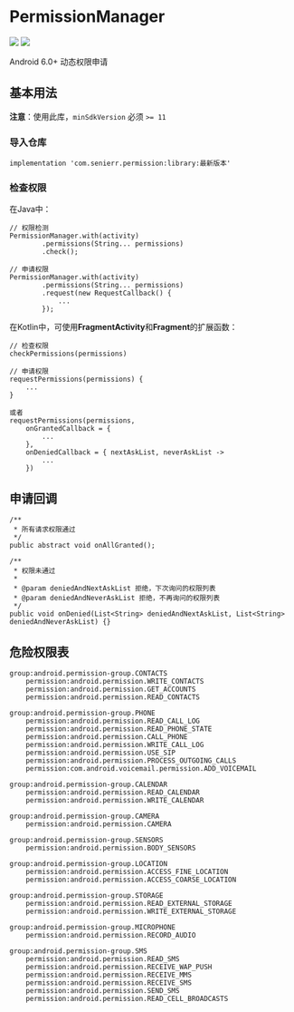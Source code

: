 # PermissionManager

[![](https://img.shields.io/badge/release-v1.0.0-blue.svg)](https://github.com/senierr/PermissionManager)
[![](https://img.shields.io/badge/build-passing-brightgreen.svg)](https://github.com/senierr/PermissionManager)

Android 6.0+ 动态权限申请

## 基本用法

**注意**：使用此库，`minSdkVersion` 必须 `>= 11`

### 导入仓库

```
implementation 'com.senierr.permission:library:最新版本'
```

### 检查权限

在Java中：
```
// 权限检测
PermissionManager.with(activity)
        .permissions(String... permissions)
        .check();

// 申请权限
PermissionManager.with(activity)
        .permissions(String... permissions)
        .request(new RequestCallback() {
            ...
        });
```

在Kotlin中，可使用**FragmentActivity**和**Fragment**的扩展函数：
```
// 检查权限
checkPermissions(permissions)

// 申请权限       
requestPermissions(permissions) {
    ...
}

或者
requestPermissions(permissions,
    onGrantedCallback = {
        ...
    },
    onDeniedCallback = { nextAskList, neverAskList ->
        ...
    })
```

## 申请回调

```
/**
 * 所有请求权限通过
 */
public abstract void onAllGranted();

/**
 * 权限未通过
 *
 * @param deniedAndNextAskList 拒绝，下次询问的权限列表
 * @param deniedAndNeverAskList 拒绝，不再询问的权限列表
 */
public void onDenied(List<String> deniedAndNextAskList, List<String> deniedAndNeverAskList) {}
```

## 危险权限表

```
group:android.permission-group.CONTACTS
    permission:android.permission.WRITE_CONTACTS
    permission:android.permission.GET_ACCOUNTS
    permission:android.permission.READ_CONTACTS

group:android.permission-group.PHONE
    permission:android.permission.READ_CALL_LOG
    permission:android.permission.READ_PHONE_STATE
    permission:android.permission.CALL_PHONE
    permission:android.permission.WRITE_CALL_LOG
    permission:android.permission.USE_SIP
    permission:android.permission.PROCESS_OUTGOING_CALLS
    permission:com.android.voicemail.permission.ADD_VOICEMAIL

group:android.permission-group.CALENDAR
    permission:android.permission.READ_CALENDAR
    permission:android.permission.WRITE_CALENDAR

group:android.permission-group.CAMERA
    permission:android.permission.CAMERA

group:android.permission-group.SENSORS
    permission:android.permission.BODY_SENSORS

group:android.permission-group.LOCATION
    permission:android.permission.ACCESS_FINE_LOCATION
    permission:android.permission.ACCESS_COARSE_LOCATION

group:android.permission-group.STORAGE
    permission:android.permission.READ_EXTERNAL_STORAGE
    permission:android.permission.WRITE_EXTERNAL_STORAGE

group:android.permission-group.MICROPHONE
    permission:android.permission.RECORD_AUDIO

group:android.permission-group.SMS
    permission:android.permission.READ_SMS
    permission:android.permission.RECEIVE_WAP_PUSH
    permission:android.permission.RECEIVE_MMS
    permission:android.permission.RECEIVE_SMS
    permission:android.permission.SEND_SMS
    permission:android.permission.READ_CELL_BROADCASTS
```